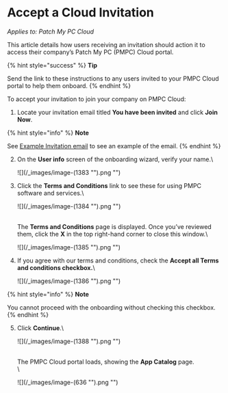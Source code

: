 # Accept a Cloud Invitation

_Applies to: Patch My PC Cloud_

This article details how users receiving an invitation should action it to access their company’s Patch My PC (PMPC) Cloud portal.

{% hint style="success" %}
**Tip**

Send the link to these instructions to any users invited to your PMPC Cloud portal to help them onboard.
{% endhint %}

To accept your invitation to join your company on PMPC Cloud:

1. Locate your invitation email titled **You have been invited** and click **Join Now**.

{% hint style="info" %}
**Note**

See [Example Invitation email](../../../cloud-reference/cloud-email-reference/example-cloud-invitation-email.md) to see an example of the email.
{% endhint %}

2.  On the **User info** screen of the onboarding wizard, verify your name.\\

    !\[]\(/\_images/image-(1383 "").png "")
3.  Click the **Terms and Conditions** link to see these for using PMPC software and services.\\

    !\[]\(/\_images/image-(1384 "").png "")

    \
    The **Terms and Conditions** page is displayed. Once you’ve reviewed them, click the **X** in the top right-hand corner to close this window.\\

    !\[]\(/\_images/image-(1385 "").png "")
4.  If you agree with our terms and conditions, check the **Accept all Terms and conditions checkbox.**\\

    !\[]\(/\_images/image-(1386 "").png "")

{% hint style="info" %}
**Note**

You cannot proceed with the onboarding without checking this checkbox.
{% endhint %}

5.  Click **Continue**.\\

    !\[]\(/\_images/image-(1388 "").png "")

    \
    The PMPC Cloud portal loads, showing the **App Catalog** page.\
    \\

    !\[]\(/\_images/image-(636 "").png "")
